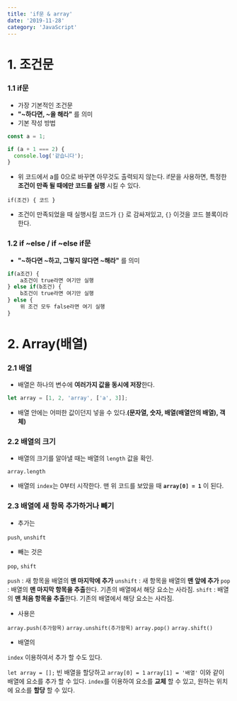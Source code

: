 ```yaml
---
title: 'if문 & array'
date: '2019-11-28'
category: 'JavaScript'
---
```


# 1. 조건문

### **1.1 if문**

- 가장 기본적인 조건문
- **"~하다면, ~을 해라"** 를 의미
- 기본 작성 방법

```javascript
const a = 1;

if (a + 1 === 2) {
  console.log('같습니다');
}
```

- 위 코드에서 a를 0으로 바꾸면 아무것도 출력되지 않는다. if문을 사용하면, 특정한 **조건이 만족 될 때에만 코드를 실행** 시킬 수 있다.

`if(조건) { 코드 }`

- 조건이 만족되었을 때 실행시킬 코드가 `{}` 로 감싸져있고, `{}` 이것을 코드 블록이라 한다.

### **1.2 if ~else / if ~else if문**

- **"~하다면 ~하고, 그렇지 않다면 ~해라"** 를 의미

```javascript
if(a조건) {
	a조건이 true라면 여기만 실행
} else if(b조건) {
	b조건이 true라면 여기만 실행
} else {
	위 조건 모두 false라면 여기 실행
}
```

# 2. Array(배열)

### **2.1 배열**

- 배열은 하나의 변수에 **여러가지 값을 동시에 저장**한다.

```javascript
let array = [1, 2, 'array', ['a', 3]];
```

- 배열 안에는 어떠한 값이던지 넣을 수 있다.**(문자열, 숫자, 배열(배열안의 배열), 객체)**

### **2.2 배열의 크기**

- 배열의 크기를 알아낼 때는 배열의 `length` 값을 확인.

`array.length`

- 배열의 `index`는 0부터 시작한다. 맨 위 코드를 보았을 때 **`array[0] = 1`** 이 된다.

### **2.3 배열에 새 항목 추가하거나 빼기**

- 추가는

`push`, `unshift`

- 빼는 것은

`pop`, `shift`

`push` : 새 항목을 배열의 **맨 마지막에 추가**
`unshift` : 새 항목을 배열의 **맨 앞에 추가**
`pop` : 배열의 **맨 마지막 항목을 추출**한다. 기존의 배열에서 해당 요소는 사라짐.
`shift` : 배열의 **맨 처음 항목을 추출**한다. 기존의 배열에서 해당 요소는 사라짐.

- 사용은

`array.push(추가항목)` `array.unshift(추가항목)` `array.pop()` `array.shift()`

- 배열의

`index` 이용하여서 추가 할 수도 있다.

`let array = [];` 빈 배열을 할당하고 `array[0] = 1` `array[1] = '배열'` 이와 같이 배열에 요소를 추가 할 수 있다.
`index`를 이용하여 요소를 **교체** 할 수 있고, 원하는 위치에 요소를 **할당** 할 수 있다.
